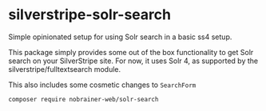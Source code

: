 # silverstripe-solr-search
Simple opinionated setup for using Solr search in a basic ss4 setup.

This package simply provides some out of the box functionality to get Solr search on your SilverStripe site.
For now, it uses Solr 4, as supported by the silverstripe/fulltextsearch module.

This also includes some cosmetic changes to `SearchForm`

```
composer require nobrainer-web/solr-search
``` 


